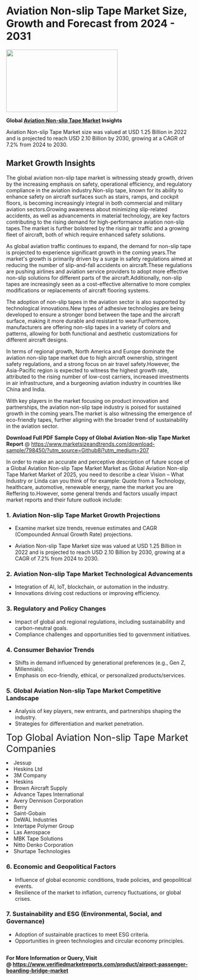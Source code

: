 <H1>Aviation Non-slip Tape Market Size, Growth and Forecast from 2024 - 2031</H1><img class="aligncenter size-medium wp-image-584254" src="https://thirdeyenews.in/wp-content/uploads/2024/09/Global-Market-Research-300x168.jpeg" alt="" width="300" height="168" /><p><strong>Global&nbsp;<a href="https://www.marketsizeandtrends.com/download-sample/798450/?utm_source=Github8j?utm_medium=207">Aviation Non-slip Tape Market</a> Insights</strong></p><p>Aviation Non-slip Tape Market size was valued at USD 1.25 Billion in 2022 and is projected to reach USD 2.10 Billion by 2030, growing at a CAGR of 7.2% from 2024 to 2030.</p><p><h2>Market Growth Insights</h2> <p>The global aviation non-slip tape market is witnessing steady growth, driven by the increasing emphasis on safety, operational efficiency, and regulatory compliance in the aviation industry.Non-slip tape, known for its ability to enhance safety on aircraft surfaces such as stairs, ramps, and cockpit floors, is becoming increasingly integral in both commercial and military aviation sectors.Growing awareness about minimizing slip-related accidents, as well as advancements in material technology, are key factors contributing to the rising demand for high-performance aviation non-slip tapes.The market is further bolstered by the rising air traffic and a growing fleet of aircraft, both of which require enhanced safety solutions.</p> <p>As global aviation traffic continues to expand, the demand for non-slip tape is projected to experience significant growth in the coming years.The market's growth is primarily driven by a surge in safety regulations aimed at reducing the number of slip-and-fall accidents on aircraft.These regulations are pushing airlines and aviation service providers to adopt more effective non-slip solutions for different parts of the aircraft.Additionally, non-slip tapes are increasingly seen as a cost-effective alternative to more complex modifications or replacements of aircraft flooring systems.</p> <p>The adoption of non-slip tapes in the aviation sector is also supported by technological innovations.New types of adhesive technologies are being developed to ensure a stronger bond between the tape and the aircraft surface, making it more durable and resistant to wear.Furthermore, manufacturers are offering non-slip tapes in a variety of colors and patterns, allowing for both functional and aesthetic customizations for different aircraft designs.</p> <p>In terms of regional growth, North America and Europe dominate the aviation non-slip tape market due to high aircraft ownership, stringent safety regulations, and a strong focus on air travel safety.However, the Asia-Pacific region is expected to witness the highest growth rate, attributed to the rising number of low-cost carriers, increased investments in air infrastructure, and a burgeoning aviation industry in countries like China and India.</p> <p>With key players in the market focusing on product innovation and partnerships, the aviation non-slip tape industry is poised for sustained growth in the coming years.The market is also witnessing the emergence of eco-friendly tapes, further aligning with the broader trend of sustainability in the aviation sector.</p> <p><span class=""><strong>Download Full PDF Sample Copy of Global Aviation Non-slip Tape Market Report</strong> @ <a href="https://www.marketsizeandtrends.com/download-sample/798450/?utm_source=Github8j?utm_medium=207" target="_blank">https://www.marketsizeandtrends.com/download-sample/798450/?utm_source=Github8j?utm_medium=207</a></span></p><p>In order to make an accurate and perceptive description of future scope of a Global&nbsp;Aviation Non-slip Tape Market Market as Global&nbsp;Aviation Non-slip Tape Market Market of 2025, you need to describe a clear Vision &ndash; What Industry or Linda can you think of for example: Quote from a Technology, healthcare, automotive, renewable energy, name the market you are Reffering to.However, some general trends and factors usually impact market reports and their future outlook include:</p><h3>1.&nbsp;<strong>Aviation Non-slip Tape Market Growth Projections</strong></h3><ul><li>Examine market size trends, revenue estimates and CAGR (Compounded Annual Growth Rate) projections.</li><li><p>Aviation Non-slip Tape Market size was valued at USD 1.25 Billion in 2022 and is projected to reach USD 2.10 Billion by 2030, growing at a CAGR of 7.2% from 2024 to 2030.</p></li></ul><h3>2.&nbsp;<strong>Aviation Non-slip Tape Market Technological Advancements</strong></h3><ul><li>Integration of AI, IoT, blockchain, or automation in the industry.</li><li>Innovations driving cost reductions or improving efficiency.</li></ul><h3>3.&nbsp;<strong>Regulatory and Policy Changes</strong></h3><ul><li>Impact of global and regional regulations, including sustainability and carbon-neutral goals.</li><li>Compliance challenges and opportunities tied to government initiatives.</li></ul><h3>4.&nbsp;<strong>Consumer Behavior Trends</strong></h3><ul><li>Shifts in demand influenced by generational preferences (e.g., Gen Z, Millennials).</li><li>Emphasis on eco-friendly, ethical, or personalized products/services.</li></ul><h3>5.&nbsp;<strong>Global Aviation Non-slip Tape Market Competitive Landscape</strong></h3><ul><li>Analysis of key players, new entrants, and partnerships shaping the industry.</li><li>Strategies for differentiation and market penetration.</li></ul><p data-pm-slice="1 1 []"><span style="color: inherit; font-family: inherit; font-size: 25px;">Top Global Aviation Non-slip Tape Market Companies</span></p><div class="" data-test-id=""><p><li>Jessup</li><li> Heskins Ltd</li><li> 3M Company</li><li> Heskins</li><li> Brown Aircraft Supply</li><li> Advance Tapes International</li><li> Avery Dennison Corporation</li><li> Berry</li><li> Saint-Gobain</li><li> DeWAL Industries</li><li> Intertape Polymer Group</li><li> Las Aerospace</li><li> MBK Tape Solutions</li><li> Nitto Denko Corporation</li><li> Shurtape Technologies</li></p></div><h3>6.&nbsp;<strong>Economic and Geopolitical Factors</strong></h3><ul><li>Influence of global economic conditions, trade policies, and geopolitical events.</li><li>Resilience of the market to inflation, currency fluctuations, or global crises.</li></ul><h3>7.&nbsp;<strong>Sustainability and ESG (Environmental, Social, and Governance)</strong></h3><ul><li>Adoption of sustainable practices to meet ESG criteria.</li><li>Opportunities in green technologies and circular economy principles.</li></ul><h2><strong style="font-size: 14px;">For More Information or Query, Visit @&nbsp;</strong><a style="background-color: #ffffff; font-size: 14px;" href="https://www.marketsizeandtrends.com/report/aviation-non-slip-tape-market/" target="_blank">https://www.verifiedmarketreports.com/product/airport-passenger-boarding-bridge-market</a></h2>